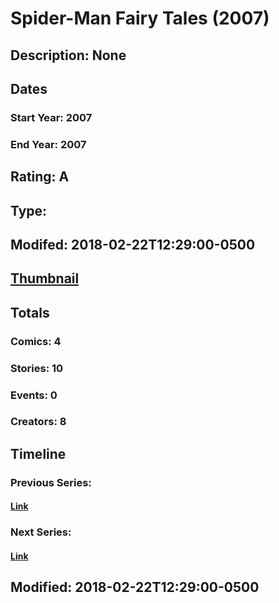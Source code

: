 # Spider-Man Fairy Tales (2007)
## Description: None
## Dates
### Start Year: 2007
### End Year: 2007
## Rating: A
## Type: 
## Modifed: 2018-02-22T12:29:00-0500
## [Thumbnail](http://i.annihil.us/u/prod/marvel/i/mg/3/04/5a8efdc82ff57.jpg)
## Totals
### Comics: 4
### Stories: 10
### Events: 0
### Creators: 8
## Timeline
### Previous Series: 
#### [Link]()
### Next Series: 
#### [Link]()
## Modified: 2018-02-22T12:29:00-0500